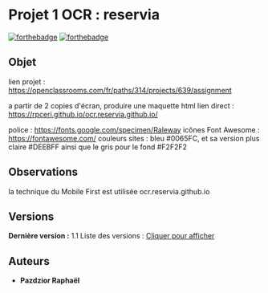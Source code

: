 # Projet 1 OCR : reservia


[![forthebadge](http://forthebadge.com/images/badges/built-with-love.svg)](http://forthebadge.com)  [![forthebadge](http://forthebadge.com/images/badges/powered-by-electricity.svg)](http://forthebadge.com)


## Objet

lien projet  :
https://openclassrooms.com/fr/paths/314/projects/639/assignment

a partir de 2 copies d'écran, produire une maquette html
lien direct : https://rpceri.github.io/ocr.reservia.github.io/

police : https://fonts.google.com/specimen/Raleway
icônes Font Awesome  : https://fontawesome.com/
couleurs sites : bleu #0065FC, et sa version plus claire #DEEBFF ainsi que le gris pour le fond #F2F2F2
## Observations

la technique du Mobile First est utilisée
ocr.reservia.github.io

## Versions

**Dernière version :** 1.1
Liste des versions : [Cliquer pour afficher](https://github.com/rpceri/ocr.reservia.github.io/tags)


## Auteurs

* **Pazdzior Raphaël** 

